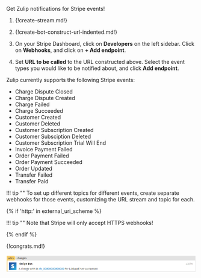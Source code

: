 Get Zulip notifications for Stripe events!

1. {!create-stream.md!}

1. {!create-bot-construct-url-indented.md!}

1. On your Stripe Dashboard, click on **Developers** on the left
   sidebar. Click on **Webhooks**, and click on **+ Add endpoint**.

1. Set **URL to be called** to the URL constructed above. Select
   the event types you would like to be notified about, and click
   **Add endpoint**.

Zulip currently supports the following Stripe events:

* Charge Dispute Closed
* Charge Dispute Created
* Charge Failed
* Charge Succeeded
* Customer Created
* Customer Deleted
* Customer Subscription Created
* Customer Subsciption Deleted
* Customer Subscription Trial Will End
* Invoice Payment Failed
* Order Payment Failed
* Order Payment Succeeded
* Order Updated
* Transfer Failed
* Transfer Paid

!!! tip ""
    To set up different topics for different events, create separate
    webhooks for those events, customizing the URL stream and topic
    for each.

{% if 'http:' in external_uri_scheme %}

!!! tip ""
    Note that Stripe will only accept HTTPS webhooks!

{% endif %}

{!congrats.md!}

![](/static/images/integrations/stripe/001.png)
